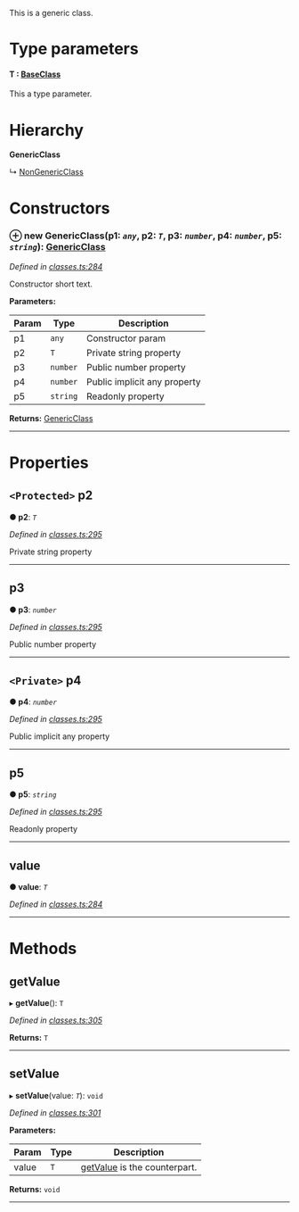 

This is a generic class.

# Type parameters
#### T :  [BaseClass](_classes_.baseclass.md)

This a type parameter.

# Hierarchy

**GenericClass**

↳  [NonGenericClass](_classes_.nongenericclass.md)

# Constructors

<a id="constructor"></a>

### ⊕ **new GenericClass**(p1: *`any`*, p2: *`T`*, p3: *`number`*, p4: *`number`*, p5: *`string`*): [GenericClass](_classes_.genericclass.md)

*Defined in [classes.ts:284](https://github.com/tgreyjs/typedoc-plugin-markdown/blob/master/test/src/classes.ts#L284)*

Constructor short text.

**Parameters:**

| Param | Type | Description |
| ------ | ------ | ------ |
| p1 | `any`   |  Constructor param |
| p2 | `T`   |  Private string property |
| p3 | `number`   |  Public number property |
| p4 | `number`   |  Public implicit any property |
| p5 | `string`   |  Readonly property |

**Returns:** [GenericClass](_classes_.genericclass.md)

---

# Properties

<a id="p2"></a>

## `<Protected>` p2

**●  p2**:  *`T`* 

*Defined in [classes.ts:295](https://github.com/tgreyjs/typedoc-plugin-markdown/blob/master/test/src/classes.ts#L295)*

Private string property

___

<a id="p3"></a>

##  p3

**●  p3**:  *`number`* 

*Defined in [classes.ts:295](https://github.com/tgreyjs/typedoc-plugin-markdown/blob/master/test/src/classes.ts#L295)*

Public number property

___

<a id="p4"></a>

## `<Private>` p4

**●  p4**:  *`number`* 

*Defined in [classes.ts:295](https://github.com/tgreyjs/typedoc-plugin-markdown/blob/master/test/src/classes.ts#L295)*

Public implicit any property

___

<a id="p5"></a>

##  p5

**●  p5**:  *`string`* 

*Defined in [classes.ts:295](https://github.com/tgreyjs/typedoc-plugin-markdown/blob/master/test/src/classes.ts#L295)*

Readonly property

___

<a id="value"></a>

##  value

**●  value**:  *`T`* 

*Defined in [classes.ts:284](https://github.com/tgreyjs/typedoc-plugin-markdown/blob/master/test/src/classes.ts#L284)*

___

# Methods

<a id="getvalue"></a>

##  getValue

▸ **getValue**(): `T`

*Defined in [classes.ts:305](https://github.com/tgreyjs/typedoc-plugin-markdown/blob/master/test/src/classes.ts#L305)*

**Returns:** `T`

___

<a id="setvalue"></a>

##  setValue

▸ **setValue**(value: *`T`*): `void`

*Defined in [classes.ts:301](https://github.com/tgreyjs/typedoc-plugin-markdown/blob/master/test/src/classes.ts#L301)*

**Parameters:**

| Param | Type | Description |
| ------ | ------ | ------ |
| value | `T`   |  [getValue](_classes_.genericclass.md#getvalue) is the counterpart. |

**Returns:** `void`

___

